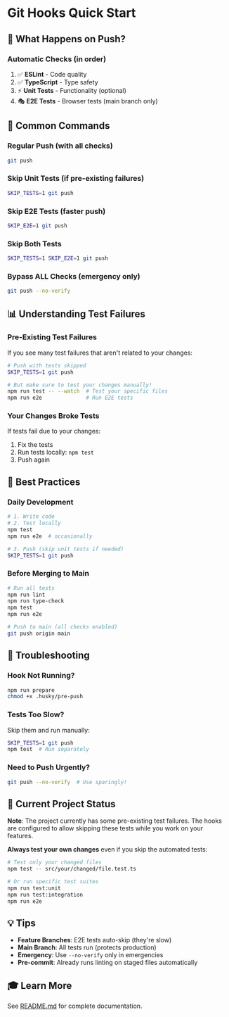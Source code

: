 # Git Hooks Quick Start

## 🎯 What Happens on Push?

### Automatic Checks (in order)

1. ✅ **ESLint** - Code quality
2. ✅ **TypeScript** - Type safety
3. ⚡ **Unit Tests** - Functionality (optional)
4. 🎭 **E2E Tests** - Browser tests (main branch only)

## 🚀 Common Commands

### Regular Push (with all checks)

```bash
git push
```

### Skip Unit Tests (if pre-existing failures)

```bash
SKIP_TESTS=1 git push
```

### Skip E2E Tests (faster push)

```bash
SKIP_E2E=1 git push
```

### Skip Both Tests

```bash
SKIP_TESTS=1 SKIP_E2E=1 git push
```

### Bypass ALL Checks (emergency only)

```bash
git push --no-verify
```

## 📊 Understanding Test Failures

### Pre-Existing Test Failures

If you see many test failures that aren't related to your changes:

```bash
# Push with tests skipped
SKIP_TESTS=1 git push

# But make sure to test your changes manually!
npm run test -- --watch  # Test your specific files
npm run e2e              # Run E2E tests
```

### Your Changes Broke Tests

If tests fail due to your changes:

1. Fix the tests
2. Run tests locally: `npm test`
3. Push again

## 🎯 Best Practices

### Daily Development

```bash
# 1. Write code
# 2. Test locally
npm test
npm run e2e  # occasionally

# 3. Push (skip unit tests if needed)
SKIP_TESTS=1 git push
```

### Before Merging to Main

```bash
# Run all tests
npm run lint
npm run type-check
npm test
npm run e2e

# Push to main (all checks enabled)
git push origin main
```

## 🔧 Troubleshooting

### Hook Not Running?

```bash
npm run prepare
chmod +x .husky/pre-push
```

### Tests Too Slow?

Skip them and run manually:

```bash
SKIP_TESTS=1 git push
npm test  # Run separately
```

### Need to Push Urgently?

```bash
git push --no-verify  # Use sparingly!
```

## 📝 Current Project Status

**Note**: The project currently has some pre-existing test failures. The hooks are configured to allow skipping these tests while you work on your features.

**Always test your own changes** even if you skip the automated tests:

```bash
# Test only your changed files
npm test -- src/your/changed/file.test.ts

# Or run specific test suites
npm run test:unit
npm run test:integration
npm run e2e
```

## 💡 Tips

- **Feature Branches**: E2E tests auto-skip (they're slow)
- **Main Branch**: All tests run (protects production)
- **Emergency**: Use `--no-verify` only in emergencies
- **Pre-commit**: Already runs linting on staged files automatically

## 🎓 Learn More

See [README.md](./.husky/README.md) for complete documentation.

